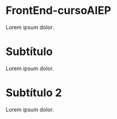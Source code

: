 # FrontEnd-cursoAIEP
Lorem ipsum dolor.

# Subtítulo
Lorem ipsum dolor.

# Subtítulo 2
Lorem ipsum dolor.